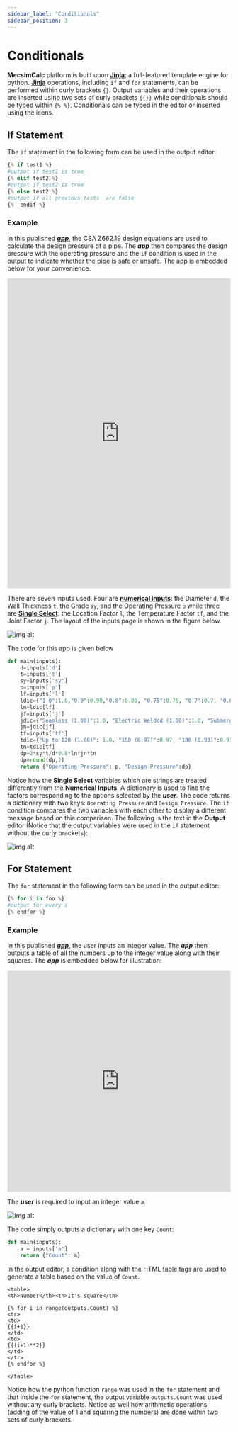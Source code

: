 ```yaml
---
sidebar_label: "Conditionals"
sidebar_position: 3
---
```


# Conditionals

**MecsimCalc** platform is built upon [**Jinja**](https://jinja.palletsprojects.com/en/3.1.x/); a full-featured template engine for python. [**Jinja**](https://palletsprojects.com/p/jinja/) operations, including `if` and `for` statements, can be performed within curly brackets `{}`. Output variables and their operations are inserted using two sets of curly brackets `{{}}` while conditionals should be typed within `{% %}`. Conditionals can be typed in the editor or inserted using the icons.

## If Statement

The `if` statement in the following form can be used in the output editor:

```python
{% if test1 %}
#output if test1 is true
{% elif test2 %}
#output if test2 is true
{% else test2 %}
#output if all previous tests  are false
{%  endif %}
```

### Example

In this published [_**app**_](https://mecsimcalc.com/app/9164993/pressure_design_of_pipeline_according_to_csa_z_662), the CSA Z662.19 design equations are used to calculate the design pressure of a pipe. The _**app**_ then compares the design pressure with the operating pressure and the `if` condition is used in the output to indicate whether the pipe is safe or unsafe. The app is embedded below for your convenience.

<div style={{width: "100%", height: "700px", overflow: "hidden"}}>
<iframe src='https://mecsimcalc.com/app/9164993/pressure_design_of_pipeline_according_to_csa_z_662' style={{position:"relative", left:"-45px", top:"-48px"}} width="100%" height="700" title="MecSimCalc" frameborder="0"></iframe>
</div>

There are seven inputs used. Four are [**numerical inputs**](../Inputs/Input-Types.md): the Diameter `d`, the Wall Thickness `t`, the Grade `sy`, and the Operating Pressure `p` while three are [**Single Select**](../Inputs/Input-Types.md): the Location Factor `l`, the Temperature Factor `tf`, and the Joint Factor `j`. The layout of the inputs page is shown in the figure below.

<div style={{textAlign: 'center'}}>

![img alt](/docs/Getting-Started/examplepipe.png)

</div>

The code for this app is given below

```python
def main(inputs):
    d=inputs['d']
    t=inputs['t']
    sy=inputs['sy']
    p=inputs['p']
    lf=inputs['l']
    ldic={"1.0":1.0,"0.9":0.90,"0.8":0.80, "0.75":0.75, "0.7":0.7, "0.625":0.625, "0.55":0.55, "0.5":0.5 }
    ln=ldic[lf]
    jf=inputs['j']
    jdic={"Seamless (1.00)":1.0, "Electric Welded (1.00)":1.0, "Submerged arc welded (1.00)":1.0, "Continuous welded (0.60)":0.6}
    jn=jdic[jf]
    tf=inputs['tf']
    tdic={"Up to 120 (1.00)": 1.0, "150 (0.97)":0.97, "180 (0.93)":0.93, "200 (0.91)":0.91, "230 (0.87)":0.87}
    tn=tdic[tf]
    dp=2*sy*t/d*0.8*ln*jn*tn
    dp=round(dp,2)
    return {"Operating Pressure": p, "Design Pressure":dp}
```

Notice how the **Single Select** variables which are strings are treated differently from the **Numerical Inputs**. A dictionary is used to find the factors corresponding to the options selected by the _**user**_. The code returns a dictionary with two keys: `Operating Pressure` and `Design Pressure`. The `if` condition compares the two variables with each other to display a different message based on this comparison. The following is the text in the **Output** editor (Notice that the output variables were used in the `if` statement without the curly brackets):

<div style={{textAlign: 'center'}}>

![img alt](/docs/Getting-Started/examplepipeoutput.png)

</div>

## For Statement

The `for` statement in the following form can be used in the output editor:

```python
{% for i in foo %}
#output for every i
{% endfor %}
```

### Example

In this published [_**app**_](https://mecsimcalc.com/app/1535961/using_for_loop), the user inputs an integer value. The _**app**_ then outputs a table of all the numbers up to the integer value along with their squares. The _**app**_ is embedded below for illustration:

<div style={{width: "100%", height: "500px", overflow: "hidden"}}>
<iframe src='https://mecsimcalc.com/app/1535961/using_for_loop' style={{position:"relative", left:"-45px", top:"-48px"}} width="100%" height="500" title="MecSimCalc" frameborder="0"></iframe>
</div>

The _**user**_ is required to input an integer value `a`.

<div style={{textAlign: 'center'}}>

![img alt](/docs/Getting-Started/examplefor.png)

</div>

The code simply outputs a dictionary with one key `Count`:

```python
def main(inputs):
    a = inputs['a']
    return {"Count": a}
```

In the output editor, a condition along with the HTML table tags are used to generate a table based on the value of `Count`.

```
<table>
<th>Number</th><th>It's square</th>

{% for i in range(outputs.Count) %}
<tr>
<td>
{{i+1}}
</td>
<td>
{{(i+1)**2}}
</td>
</tr>
{% endfor %}

</table>
```

Notice how the python function `range` was used in the `for` statement and that inside the `for` statement, the output variable `outputs.Count` was used without any curly brackets. Notice as well how arithmetic operations (adding of the value of 1 and squaring the numbers) are done within two sets of curly brackets.
